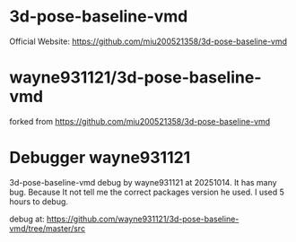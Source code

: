 # 3d-pose-baseline-vmd

Official Website: https://github.com/miu200521358/3d-pose-baseline-vmd

# wayne931121/3d-pose-baseline-vmd
forked from https://github.com/miu200521358/3d-pose-baseline-vmd
# Debugger wayne931121
3d-pose-baseline-vmd debug by wayne931121 at 20251014. It has many bug. Because It not tell me the correct packages version he used. I used 5 hours to debug.

debug at: https://github.com/wayne931121/3d-pose-baseline-vmd/tree/master/src
